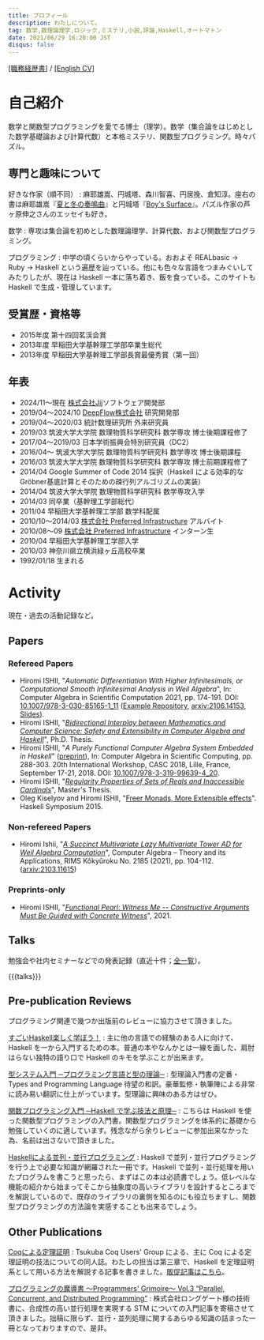 ```yaml
---
title: プロフィール
description: わたしについて。
tag: 数学,数理論理学,ロジック,ミステリ,小説,評論,Haskell,オートマトン
date: 2021/06/29 16:20:00 JST
disqus: false
---
```


[[職務経歴書]](/cv/cv-ja.pdf) / [[English CV]](/cv/cv-en.pdf)

自己紹介
=======

数学と関数型プログラミングを愛でる博士（理学）。数学（集合論をはじめとした数学基礎論および計算代数）と本格ミステリ、関数型プログラミング。時々パズル。

専門と趣味について
--------------

好きな作家（順不同）
:    麻耶雄嵩、円城塔、森川智喜、円居挽、倉知淳。座右の書は麻耶雄嵩『[夏と冬の奏鳴曲](asin:4062638916)』と円城塔『[Boy's Surface](asin:4150310203)』。パズル作家の芦ヶ原伸之さんのエッセイも好き。

数学
:    専攻は集合論を初めとした数理論理学、計算代数、および関数型プログラミング。

プログラミング
:    中学の頃くらいからやっている。おおよそ REALbasic → Ruby → Haskell という遍歴を辿っている。他にも色々な言語をつまみぐいしてみたりしたが、現在は Haskell 一本に落ち着き、飯を食っている。このサイトも Haskell で生成・管理しています。

受賞歴・資格等
------------

* 2015年度 第十四回茗渓会賞
* 2013年度 早稲田大学基幹理工学部卒業生総代
* 2013年度 早稲田大学基幹理工学部長賞最優秀賞（第一回）

年表
-----

* 2024/11〜現在 [株式会社Jij](https://www.j-ij.com/ja)ソフトウェア開発部
* 2019/04〜2024/10 [DeepFlow株式会社](https://www.deepflow.co.jp) 研究開発部
* 2019/04〜2020/03 統計数理研究所 外来研究員
* 2019/03 筑波大学大学院 数理物質科学研究科 数学専攻 博士後期課程修了
* 2017/04〜2019/03 日本学術振興会特別研究員（DC2）
* 2016/04〜 筑波大学大学院 数理物質科学研究科 数学専攻 博士後期課程
* 2016/03 筑波大学大学院 数理物質科学研究科 数学専攻 博士前期課程修了
* 2014/04 Google Summer of Code 2014 採択（Haskell による効率的なGröbner基底計算とそのための疎行列アルゴリズムの実装）
* 2014/04 筑波大学大学院 数理物質科学研究科 数学専攻入学
* 2014/03 同卒業（基幹理工学部総代）
* 2011/04 早稲田大学基幹理工学部 数学科配属
* 2010/10〜2014/03 [株式会社 Preferred Infrastructure](http://preferred.jp/) アルバイト
* 2010/08〜09 [株式会社 Preferred Infrastructure](http://preferred.jp/) インターン生
* 2010/04 早稲田大学基幹理工学部入学
* 2010/03 神奈川県立横浜緑ヶ丘高校卒業
* 1992/01/18 生まれる

Activity
========

現在・過去の活動記録など。

Papers
------

### Refereed Papers

* Hiromi ISHII, "*Automatic Differentiation With Higher Infinitesimals, or Computational Smooth Infinitesimal Analysis in Weil Algebra*", In: Computer Algebra in Scientific Computation 2021, pp. 174-191. DOI: [10.1007/978-3-030-85165-1_11](https://doi.org/10.1007/978-3-030-85165-1_11) ([Example Repository](https://github.com/konn/smooth), [arxiv:2106.14153](https://arxiv.org/abs/2106.14153), [Slides](/math/casc-smooth.pdf)).
* Hiromi ISHII, "*[Bidirectional Interplay between Mathematics and Computer Science: Safety and Extensibility in Computer Algebra and Haskell](https://doi.org/10.15068/00156548)*", Ph.D. Thesis.
* Hiromi ISHII, "*A Purely Functional Computer Algebra System Embedded in Haskell*" ([preprint](https://arxiv.org/abs/1807.01456)), In: Computer Algebra in Scientific Computing, pp. 288-303. 20th International Workshop, CASC 2018, Lille, France, September 17-21, 2018. DOI: [10.1007/978-3-319-99639-4_20](https://doi.org/10.1007/978-3-319-99639-4_20).
* Hiromi ISHII, "*[Regularity Properties of Sets of Reals and Inaccessible Cardinals](math/regularity-and-inaccessible.html)*", Master's Thesis.
* Oleg Kiselyov and Hiromi ISHII, "[Freer Monads, More Extensible effects](http://okmij.org/ftp/Haskell/extensible/more.pdf)". Haskell Symposium 2015.

### Non-refereed Papers
* Hiromi Ishii, "*[A Succinct Multivariate Lazy Multivariate Tower AD for Weil Algebra Computation](RIMSca2021-rims)*", Computer Algebra – Theory and its Applications, RIMS Kôkyûroku No. 2185 (2021), pp. 104-112. ([arxiv:2103.11615](RIMSca2021-arxiv))

[RIMSca2021-rims]: https://www.kurims.kyoto-u.ac.jp/~kyodo/kokyuroku/contents/2185.html
[RIMSca2021-arxiv]: https://arxiv.org/abs/2103.11615

### Preprints-only
* Hiromi ISHII, "*[Functional Pearl: Witness Me -- Constructive Arguments Must Be Guided with Concrete Witness](https://arxiv.org/abs/2103.11751)*", 2021.

Talks
-----

勉強会や社内セミナーなどでの発表記録（直近十件；[全一覧](/talks.html)）。

{{{talks}}}

Pre-publication Reviews
-----------------------

プログラミング関連で幾つか出版前のレビューに協力させて頂きました。

[すごいHaskell楽しく学ぼう！](asin:4274068854)
:    主に他の言語での経験のある人に向けて、Haskell を一から入門するための本。普通の本やなんかとは一線を画した、肩肘はらない独特の語り口で Haskell のキモを学ぶことが出来ます。

[型システム入門 ─プログラミング言語と型の理論─](asin:4274069117)
:    型理論入門書の定番・Types and Programming Language 待望の和訳。豪華監修・執筆陣による非常に読み易い翻訳に仕上がっています。型理論に興味のある方はぜひ。

[関数プログラミング入門 ─Haskell で学ぶ技法と原理─](asin:427406896X)
:    こちらは Haskell を使った関数型プログラミングの入門書。関数型プログラミングを体系的に基礎から勉強していくのに適しています。残念ながら余りレビューに参加出来なかった為、名前は出さないで頂きました。

[Haskellによる並列・並行プログラミング](asin:4873116899)
:    Haskell で並列・並行プログラミングを行う上で必要な知識が網羅された一冊です。Haskell で並列・並行処理を用いたプログラムを書こうと思ったら、まずはこの本は必読書でしょう。低レベルな機能の紹介から始まってそこから抽象度の高いライブラリを設計するところまでを解説しているので、既存のライブラリの裏側を知るのにも役立ちますし、関数型プログラミングの方法論を実感することも出来るでしょう。

Other Publications
------------------

[Coqによる定理証明](http://tcug.jp/books/2013-12/)
:    Tsukuba Coq Users' Group による、主に Coq による定理証明の技法についての同人誌。わたしの担当は第三章で、Haskell を定理証明系として用いる方法を解説する記事を書きました。[販促記事はこちら](/prog/2013-advent-calendar.html)。

[プログラミングの魔導書 〜Programmers' Grimoire〜 Vol.3 “Parallel, Concurrent, and Distributed Programming”](http://longgate.co.jp/books/grimoire-vol3.html)
:    株式会社ロングゲート様の技術書に、合成性の高い並行処理を実現する STM についての入門記事を寄稿させて頂きました。拙稿に限らず、並行・並列処理に関するあらゆる知識の詰まった一冊となっておりますので、是非。
